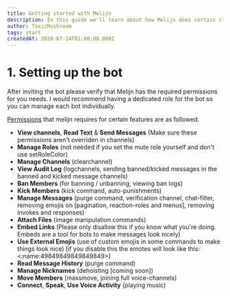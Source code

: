 ```yaml
---
title: Getting started with Melijn
description: In this guide we'll learn about how Melijn does certain stuff and basic configuration.
author: ToxicMushroom
tags: start
createdAt: 2020-07-24T01:00:00.000Z
---
```


# 1. Setting up the bot
After <nuxt-link to='/invite' class='text-link'>inviting</nuxt-link> the bot please verify that Melijn has the required permissions for you needs.
I would recommend having a dedicated role for the bot so you can manage each bot individually.

<a class='text-link' rel="noopener noreferrer nofollow" href='https://support.discord.com/hc/en-us/articles/206029707-How-do-I-set-up-Permissions-'>Permissions</a> that melijn requires for certain features are as followed.
- **View channels**, **Read Text** & **Send Messages** (Make sure these permissions aren't overriden in channels)
- **Manage Roles** (not needed if you set the mute role yourself and don't use setRoleColor)
- **Manage Channels** (clearchannel)
- **View Audit Log** (logchannels, sending banned/kicked messages in the banned and kicked message channels)
- **Ban Members** (for banning / unbanning, viewing ban logs)
- **Kick Members** (kick command, auto-punishments)
- **Manage Messages** (purge command, verification channel, chat-filter, removing emojis on [pagination, reaction-roles and menus], removing invokes and responses)
- **Attach Files** (image manipulation commands)
- **Embed Links** (Please only disallow this if you know what you're doing. Embeds are a tool for bots to make messages look nicely)
- **Use External Emojis** (use of custom emojis in some commands to make things look nice) [if you disable this the emotes will look like this: <:name:49849849849849849>]
- **Read Message History** (purge command)
- **Manage Nicknames** (dehoisting [coming soon])
- **Move Members** (massmove, joining full voice-channels)
- **Connect**, **Speak**, **Use Voice Activity** (playing music)


